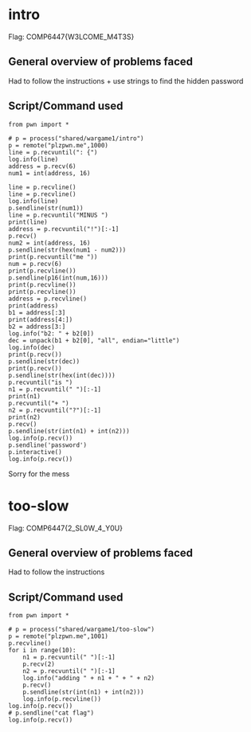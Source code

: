intro
===========================

Flag: COMP6447{W3LCOME_M4T3S}

General overview of problems faced
-------------------------------------
Had to follow the instructions + use strings to find the hidden password


Script/Command used
------------------
```
from pwn import *

# p = process("shared/wargame1/intro")
p = remote("plzpwn.me",1000)
line = p.recvuntil(": {")
log.info(line)
address = p.recv(6)
num1 = int(address, 16)

line = p.recvline()
line = p.recvline()
log.info(line)
p.sendline(str(num1))
line = p.recvuntil("MINUS ")
print(line)
address = p.recvuntil("!")[:-1]
p.recv()
num2 = int(address, 16)
p.sendline(str(hex(num1 - num2)))
print(p.recvuntil("me "))
num = p.recv(6)
print(p.recvline())
p.sendline(p16(int(num,16)))
print(p.recvline())
print(p.recvline())
address = p.recvline()
print(address)
b1 = address[:3]
print(address[4:])
b2 = address[3:]
log.info("b2: " + b2[0])
dec = unpack(b1 + b2[0], "all", endian="little")
log.info(dec)
print(p.recv())
p.sendline(str(dec))
print(p.recv())
p.sendline(str(hex(int(dec))))
p.recvuntil("is ")
n1 = p.recvuntil(" ")[:-1]
print(n1)
p.recvuntil("+ ")
n2 = p.recvuntil("?")[:-1]
print(n2)
p.recv()
p.sendline(str(int(n1) + int(n2)))
log.info(p.recv())
p.sendline('password')
p.interactive()
log.info(p.recv())
```
Sorry for the mess

too-slow
=============

Flag: COMP6447{2_SL0W_4_Y0U}

General overview of problems faced
-------------------------------------
Had to follow the instructions


Script/Command used
------------------
```
from pwn import *

# p = process("shared/wargame1/too-slow")
p = remote("plzpwn.me",1001)
p.recvline()
for i in range(10):
    n1 = p.recvuntil(" ")[:-1]
    p.recv(2)
    n2 = p.recvuntil(" ")[:-1]
    log.info("adding " + n1 + " + " + n2)
    p.recv()
    p.sendline(str(int(n1) + int(n2)))
    log.info(p.recvline())
log.info(p.recv())
# p.sendline("cat flag")
log.info(p.recv())
```

